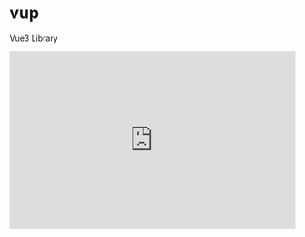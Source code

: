 # vup
Vue3 Library

<div style="position: relative; padding-bottom: 62.5%; height: 0;"><iframe src="https://www.loom.com/embed/48fad4bac05d40e88f93929c5aa5363f" frameborder="0" webkitallowfullscreen mozallowfullscreen allowfullscreen style="position: absolute; top: 0; left: 0; width: 100%; height: 100%;"></iframe></div>
